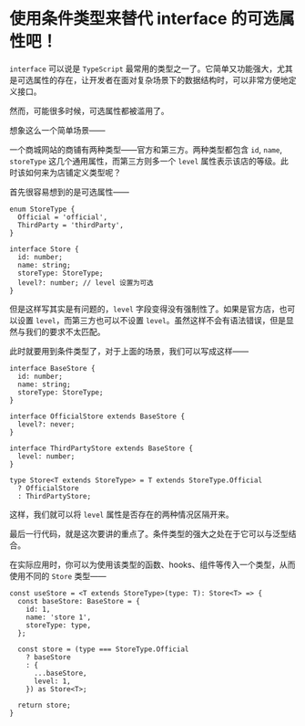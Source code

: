 # 使用条件类型来替代 interface 的可选属性吧！

`interface` 可以说是 `TypeScript` 最常用的类型之一了。它简单又功能强大，尤其是可选属性的存在，让开发者在面对复杂场景下的数据结构时，可以非常方便地定义接口。

然而，可能很多时候，可选属性都被滥用了。

想象这么一个简单场景——

一个商城网站的商铺有两种类型——官方和第三方。两种类型都包含 `id`, `name`, `storeType` 这几个通用属性，而第三方则多一个 `level` 属性表示该店的等级。此时该如何来为店铺定义类型呢？

首先很容易想到的是可选属性——

```tsx
enum StoreType {
  Official = 'official',
  ThirdParty = 'thirdParty',
}

interface Store {
  id: number;
  name: string;
  storeType: StoreType;
  level?: number; // level 设置为可选
}
```

但是这样写其实是有问题的，`level` 字段变得没有强制性了。如果是官方店，也可以设置 `level`，而第三方也可以不设置 `level`。虽然这样不会有语法错误，但是显然与我们的要求不太匹配。

此时就要用到条件类型了，对于上面的场景，我们可以写成这样——

```tsx
interface BaseStore {
  id: number;
  name: string;
  storeType: StoreType;
}

interface OfficialStore extends BaseStore {
  level?: never;
}

interface ThirdPartyStore extends BaseStore {
  level: number;
}

type Store<T extends StoreType> = T extends StoreType.Official
  ? OfficialStore
  : ThirdPartyStore;
```

这样，我们就可以将 `level` 属性是否存在的两种情况区隔开来。

最后一行代码，就是这次要讲的重点了。条件类型的强大之处在于它可以与泛型结合。

在实际应用时，你可以为使用该类型的函数、hooks、组件等传入一个类型，从而使用不同的 `Store` 类型——

```tsx
const useStore = <T extends StoreType>(type: T): Store<T> => {
  const baseStore: BaseStore = {
    id: 1,
    name: 'store 1',
    storeType: type,
  };

  const store = (type === StoreType.Official
    ? baseStore
    : {
      ...baseStore,
      level: 1,
    }) as Store<T>;

  return store;
}
```

